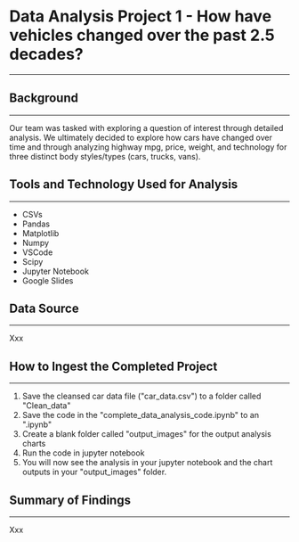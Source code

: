 # Data Analysis Project 1 - How have vehicles changed over the past 2.5 decades?
----------

## Background
----------
Our team was tasked with exploring a question of interest through detailed analysis. We ultimately decided to explore how cars have changed over time and through analyzing highway mpg, price, weight, and technology for three distinct body styles/types (cars, trucks, vans).

## Tools and Technology Used for Analysis
----------
* CSVs
* Pandas
* Matplotlib
* Numpy
* VSCode
* Scipy
* Jupyter Notebook
* Google Slides

## Data Source
----------
Xxx

## How to Ingest the Completed Project
----------
1. Save the cleansed car data file ("car_data.csv") to a folder called "Clean_data"
2. Save the code in the "complete_data_analysis_code.ipynb" to an ".ipynb"
3. Create a blank folder called "output_images" for the output analysis charts
4. Run the code in jupyter notebook
5. You will now see the analysis in your jupyter notebook and the chart outputs in your "output_images" folder.

## Summary of Findings
----------
Xxx